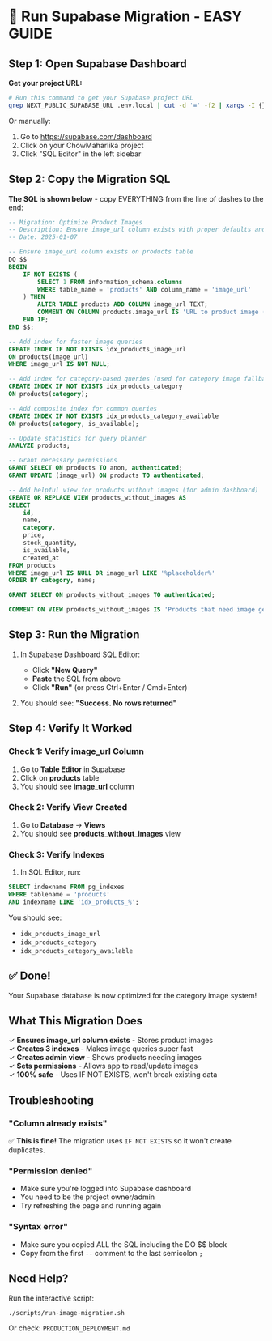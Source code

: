 # 🚀 Run Supabase Migration - EASY GUIDE

## Step 1: Open Supabase Dashboard

**Get your project URL:**
```bash
# Run this command to get your Supabase project URL
grep NEXT_PUBLIC_SUPABASE_URL .env.local | cut -d '=' -f2 | xargs -I {} echo "Open: https://supabase.com/dashboard/project/{}" | sed 's|https://||' | sed 's|.supabase.co.*|/sql|' | xargs -I {} echo "https://supabase.com/dashboard/project/{}"
```

Or manually:
1. Go to https://supabase.com/dashboard
2. Click on your ChowMaharlika project
3. Click "SQL Editor" in the left sidebar

## Step 2: Copy the Migration SQL

**The SQL is shown below** - copy EVERYTHING from the line of dashes to the end:

```sql
-- Migration: Optimize Product Images
-- Description: Ensure image_url column exists with proper defaults and indexes
-- Date: 2025-01-07

-- Ensure image_url column exists on products table
DO $$ 
BEGIN
    IF NOT EXISTS (
        SELECT 1 FROM information_schema.columns 
        WHERE table_name = 'products' AND column_name = 'image_url'
    ) THEN
        ALTER TABLE products ADD COLUMN image_url TEXT;
        COMMENT ON COLUMN products.image_url IS 'URL to product image (Unsplash, Clover, or custom)';
    END IF;
END $$;

-- Add index for faster image queries
CREATE INDEX IF NOT EXISTS idx_products_image_url 
ON products(image_url) 
WHERE image_url IS NOT NULL;

-- Add index for category-based queries (used for category image fallbacks)
CREATE INDEX IF NOT EXISTS idx_products_category 
ON products(category);

-- Add composite index for common queries
CREATE INDEX IF NOT EXISTS idx_products_category_available 
ON products(category, is_available);

-- Update statistics for query planner
ANALYZE products;

-- Grant necessary permissions
GRANT SELECT ON products TO anon, authenticated;
GRANT UPDATE (image_url) ON products TO authenticated;

-- Add helpful view for products without images (for admin dashboard)
CREATE OR REPLACE VIEW products_without_images AS
SELECT 
    id,
    name,
    category,
    price,
    stock_quantity,
    is_available,
    created_at
FROM products
WHERE image_url IS NULL OR image_url LIKE '%placeholder%'
ORDER BY category, name;

GRANT SELECT ON products_without_images TO authenticated;

COMMENT ON VIEW products_without_images IS 'Products that need image generation';
```

## Step 3: Run the Migration

1. In Supabase Dashboard SQL Editor:
   - Click **"New Query"**
   - **Paste** the SQL from above
   - Click **"Run"** (or press Ctrl+Enter / Cmd+Enter)

2. You should see: **"Success. No rows returned"**

## Step 4: Verify It Worked

### Check 1: Verify image_url Column
1. Go to **Table Editor** in Supabase
2. Click on **products** table
3. You should see **image_url** column

### Check 2: Verify View Created
1. Go to **Database** → **Views**
2. You should see **products_without_images** view

### Check 3: Verify Indexes
1. In SQL Editor, run:
```sql
SELECT indexname FROM pg_indexes 
WHERE tablename = 'products' 
AND indexname LIKE 'idx_products_%';
```

You should see:
- `idx_products_image_url`
- `idx_products_category`
- `idx_products_category_available`

## ✅ Done!

Your Supabase database is now optimized for the category image system!

## What This Migration Does

✓ **Ensures image_url column exists** - Stores product images  
✓ **Creates 3 indexes** - Makes image queries super fast  
✓ **Creates admin view** - Shows products needing images  
✓ **Sets permissions** - Allows app to read/update images  
✓ **100% safe** - Uses IF NOT EXISTS, won't break existing data  

## Troubleshooting

### "Column already exists"
✅ **This is fine!** The migration uses `IF NOT EXISTS` so it won't create duplicates.

### "Permission denied"
- Make sure you're logged into Supabase dashboard
- You need to be the project owner/admin
- Try refreshing the page and running again

### "Syntax error"
- Make sure you copied ALL the SQL including the DO $$ block
- Copy from the first `--` comment to the last semicolon `;`

## Need Help?

Run the interactive script:
```bash
./scripts/run-image-migration.sh
```

Or check: `PRODUCTION_DEPLOYMENT.md`
